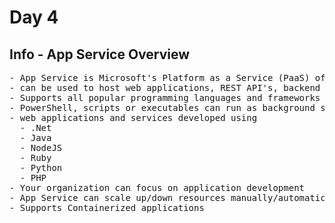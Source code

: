 # Day 4

## Info - App Service Overview
<pre>
- App Service is Microsoft's Platform as a Service (PaaS) offering 
- can be used to host web applications, REST API's, backend services for mobile apps
- Supports all popular programming languages and frameworks
- PowerShell, scripts or executables can run as background services
- web applications and services developed using 
  - .Net
  - Java
  - NodeJS
  - Ruby
  - Python
  - PHP
- Your organization can focus on application development
- App Service can scale up/down resources manually/automatically based on metrics
- Supports Containerized applications 
</pre>
